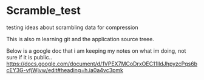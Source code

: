 # Scramble_test
testing ideas about scrambling data for compression

This is also m learning git and the application source treee.

Below is a google doc that i am keeping my notes on what im doing, not sure if it is public..
https://docs.google.com/document/d/1VPEX7MCoDrxOEC11lldJhpyzcPqs6bcEY3G-vfjWjvw/edit#heading=h.ia0a4vc3pmk
